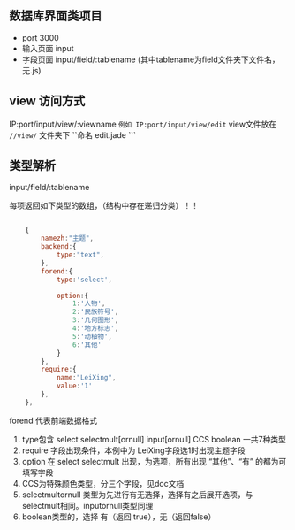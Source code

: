 ## 数据库界面类项目

- port 3000
- 输入页面 input
- 字段页面 input/field/:tablename (其中tablename为field文件夹下文件名，无.js)

## view 访问方式

IP:port/input/view/:viewname ```例如 IP:port/input/view/edit```
view文件放在 ```//view/``` 文件夹下 ``命名 edit.jade ```

## 类型解析

input/field/:tablename

每项返回如下类型的数组，（结构中存在递归分类）！！

``` js

    {
		namezh:"主题",
		backend:{
			type:"text",
		},
		forend:{
			type:'select',

			option:{
				1:'人物',
				2:'民族符号',
				3:'几何图形',
				4:'地方标志',
				5:'动植物',
				6:'其他'
			}
		},
		require:{
			name:"LeiXing",
			value:'1'
		},
	},
```
forend 代表前端数据格式

1. type包含 select selectmult[ornull] input[ornull] CCS boolean 一共7种类型
2. require 字段出现条件，本例中为 LeiXing字段选1时出现主题字段
3. option 在 select selectmult 出现，为选项，所有出现 “其他”、“有” 的都为可填写字段
4. CCS为特殊颜色类型，分三个字段，见doc文档
5. selectmultornull 类型为先进行有无选择，选择有之后展开选项，与selectmult相同。inputornull类型同理
6. boolean类型的，选择 有（返回 true），无（返回false）
